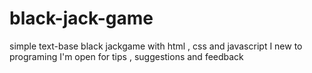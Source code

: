 # black-jack-game
simple text-base black jackgame with html , css and javascript
I new to programing 
I'm open for tips , suggestions and feedback
